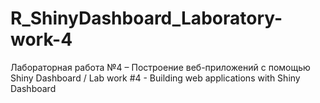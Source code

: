# R_ShinyDashboard_Laboratory-work-4
Лабораторная работа №4 – Построение веб-приложений с помощью Shiny Dashboard / Lab work #4 - Building web applications with Shiny Dashboard
